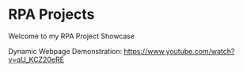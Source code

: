 # RPA Projects
Welcome to my RPA Project Showcase 

Dynamic Webpage Demonstration: https://www.youtube.com/watch?v=qU_KCZ20eRE
